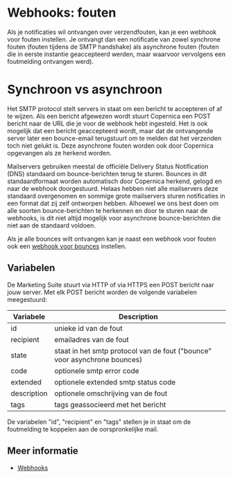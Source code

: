 # Webhooks: fouten

Als je notificaties wil ontvangen over verzendfouten,
kan je een webhook voor fouten instellen.
Je ontvangt dan een notificatie van zowel synchrone fouten (fouten tijdens de SMTP handshake)
als asynchrone fouten (fouten die in eerste instantie geaccepteerd werden,
maar waarvoor vervolgens een foutmelding ontvangen werd).

# Synchroon vs asynchroon

Het SMTP protocol stelt servers in staat om een bericht te accepteren of af te wijzen.
Als een bericht afgewezen wordt stuurt Copernica een POST bericht
naar de URL die je voor de webhook hebt ingesteld.
Het is ook mogelijk dat een bericht geaccepteerd wordt,
maar dat de ontvangende server later een bounce-email terugstuurt
om te melden dat het verzenden toch niet gelukt is.
Deze asynchrone fouten worden ook door Copernica opgevangen als ze herkend 
worden.

Mailservers gebruiken meestal de officiële Delivery Status Notification 
(DNS) standaard om bounce-berichten terug te sturen.
Bounces in dit standaardformaat worden automatisch door Copernica herkend, 
gelogd en naar de webhook doorgestuurd.
Helaas hebben niet alle mailservers deze standaard overgenomen
en sommige grote mailservers sturen notificaties in een format
dat zij zelf ontworpen hebben.
Alhoewel we ons best doen om alle soorten bounce-berichten te herkennen
en door te sturen naar de webhooks, is dit niet altijd mogelijk
voor asynchrone bounce-berichten die niet aan de standaard voldoen.

Als je alle bounces wilt ontvangen kan je naast een webhook voor 
fouten ook een [webhook voor bounces](webhook-bounces) instellen.

## Variabelen

De Marketing Suite stuurt via HTTP of via HTTPS een POST bericht naar jouw server.
Met elk POST bericht worden de volgende variabelen meegestuurd:

| Variabele     | Description                                                                |
|--------------|----------------------------------------------------------------------------|
| id           | unieke id van de fout                                                      |
| recipient    | emailadres van de fout                                                     |
| state        | staat in het smtp protocol van de fout ("bounce" voor asynchrone bounces) |
| code         | optionele smtp error code                                                   |
| extended     | optionele extended smtp status code                                        |
| description  | optionele omschrijving van de fout                                         |
| tags         | tags geassocieerd met het bericht                                          |

De variabelen "id", "recipient" en "tags" stellen je in staat om de foutmelding te koppelen aan de oorspronkelijke mail.

## Meer informatie

* [Webhooks](./webhooks)
